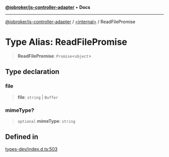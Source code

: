 [**@iobroker/js-controller-adapter**](../../README.md) • **Docs**

***

[@iobroker/js-controller-adapter](../../globals.md) / [\<internal\>](../README.md) / ReadFilePromise

# Type Alias: ReadFilePromise

> **ReadFilePromise**: `Promise`\<`object`\>

## Type declaration

### file

> **file**: `string` \| `Buffer`

### mimeType?

> `optional` **mimeType**: `string`

## Defined in

[types-dev/index.d.ts:503](https://github.com/ioBroker/ioBroker.js-controller/blob/8896efebaa940f64d52c1c649e1e7f7a5500873b/packages/types-dev/index.d.ts#L503)

